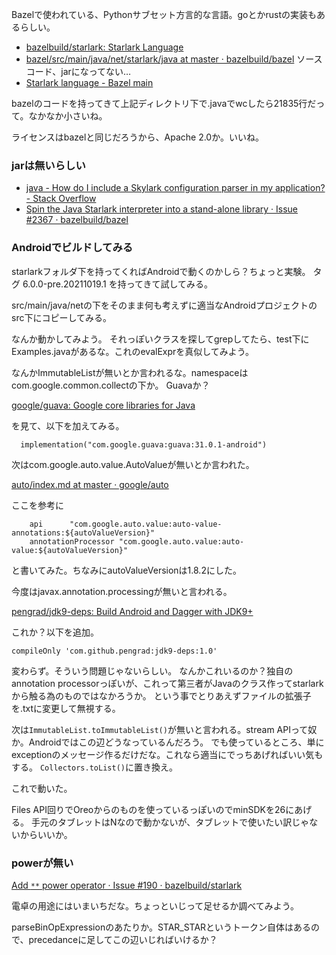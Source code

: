 Bazelで使われている、Pythonサブセット方言的な言語。goとかrustの実装もあるらしい。

- [bazelbuild/starlark: Starlark Language](https://github.com/bazelbuild/starlark)
- [bazel/src/main/java/net/starlark/java at master · bazelbuild/bazel](https://github.com/bazelbuild/bazel/tree/master/src/main/java/net/starlark/java) ソースコード、jarになってない…
- [Starlark language - Bazel main](https://docs.bazel.build/versions/main/skylark/language.html)

bazelのコードを持ってきて上記ディレクトリ下で.javaでwcしたら21835行だって。なかなか小さいね。

ライセンスはbazelと同じだろうから、Apache 2.0か。いいね。

### jarは無いらしい

- [java - How do I include a Skylark configuration parser in my application? - Stack Overflow](https://stackoverflow.com/questions/49108709/how-do-i-include-a-skylark-configuration-parser-in-my-application)
- [Spin the Java Starlark interpreter into a stand-alone library · Issue #2367 · bazelbuild/bazel](https://github.com/bazelbuild/bazel/issues/2367)

### Androidでビルドしてみる

starlarkフォルダ下を持ってくればAndroidで動くのかしら？ちょっと実験。
タグ 6.0.0-pre.20211019.1 を持ってきて試してみる。

src/main/java/netの下をそのまま何も考えずに適当なAndroidプロジェクトのsrc下にコピーしてみる。

なんか動かしてみよう。
それっぽいクラスを探してgrepしてたら、test下にExamples.javaがあるな。これのevalExprを真似してみよう。

なんかImmutableListが無いとか言われるな。namespaceはcom.google.common.collectの下か。
Guavaか？

[google/guava: Google core libraries for Java](https://github.com/google/guava)

を見て、以下を加えてみる。

```
  implementation("com.google.guava:guava:31.0.1-android")
```

次はcom.google.auto.value.AutoValueが無いとか言われた。

[auto/index.md at master · google/auto](https://github.com/google/auto/blob/master/value/userguide/index.md)

ここを参考に

```
    api      "com.google.auto.value:auto-value-annotations:${autoValueVersion}"
    annotationProcessor "com.google.auto.value:auto-value:${autoValueVersion}"
```

と書いてみた。ちなみにautoValueVersionは1.8.2にした。

今度はjavax.annotation.processingが無いと言われる。

[pengrad/jdk9-deps: Build Android and Dagger with JDK9+](https://github.com/pengrad/jdk9-deps)

これか？以下を追加。

```
compileOnly 'com.github.pengrad:jdk9-deps:1.0'
```

変わらず。そういう問題じゃないらしい。
なんかこれいるのか？独自のannotation processorっぽいが、これって第三者がJavaのクラス作ってstarlarkから触る為のものではなかろうか。
という事でとりあえずファイルの拡張子を.txtに変更して無視する。

次は`ImmutableList.toImmutableList()`が無いと言われる。stream APIって奴か。Androidではこの辺どうなっているんだろう。
でも使っているところ、単にexceptionのメッセージ作るだけだな。これなら適当にでっちあげればいい気もする。
`Collectors.toList()`に置き換え。

これで動いた。

Files API回りでOreoからのものを使っているっぽいのでminSDKを26にあげる。
手元のタブレットはNなので動かないが、タブレットで使いたい訳じゃないからいいか。

### powerが無い

[Add `**` power operator · Issue #190 · bazelbuild/starlark](https://github.com/bazelbuild/starlark/issues/190)

電卓の用途にはいまいちだな。ちょっといじって足せるか調べてみよう。

parseBinOpExpressionのあたりか。STAR_STARというトークン自体はあるので、precedanceに足してこの辺いじればいけるか？